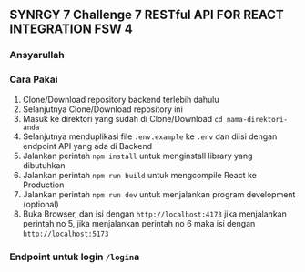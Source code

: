 ## SYNRGY 7 Challenge 7 RESTful API FOR REACT INTEGRATION FSW 4
### Ansyarullah

### Cara Pakai

1. Clone/Download repository backend terlebih dahulu
2. Selanjutnya Clone/Download repository ini
2. Masuk ke direktori yang sudah di Clone/Download `cd nama-direktori-anda`
3. Selanjutnya menduplikasi file `.env.example` ke `.env` dan diisi dengan endpoint API yang ada di Backend
4. Jalankan perintah `npm install` untuk menginstall library yang dibutuhkan
5. Jalankan perintah `npm run build` untuk mengcompile React ke Production
6. Jalankan perintah `npm run dev` untuk menjalankan program development (optional)
7. Buka Browser, dan isi dengan `http://localhost:4173` jika menjalankan perintah no 5, jika menjalankan perintah no 6 maka isi dengan `http://localhost:5173`

### Endpoint untuk login `/login`a